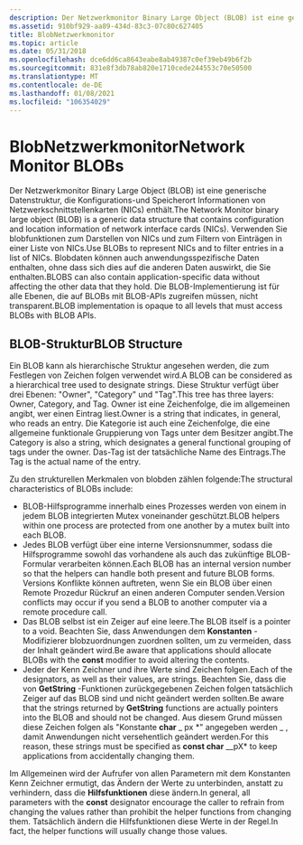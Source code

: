 ```yaml
---
description: Der Netzwerkmonitor Binary Large Object (BLOB) ist eine generische Datenstruktur, die Konfigurations-und Speicherort Informationen von Netzwerkschnittstellenkarten (NICs) enthält.
ms.assetid: 910bf929-aa89-434d-83c3-07c80c627405
title: BlobNetzwerkmonitor
ms.topic: article
ms.date: 05/31/2018
ms.openlocfilehash: dce6dd6ca8643eabe8ab49387c0ef39eb49b6f2b
ms.sourcegitcommit: 831e8f3db78ab820e1710cede244553c70e50500
ms.translationtype: MT
ms.contentlocale: de-DE
ms.lasthandoff: 01/08/2021
ms.locfileid: "106354029"
---
```

# <a name="network-monitor-blobs"></a><span data-ttu-id="6b957-103">BlobNetzwerkmonitor</span><span class="sxs-lookup"><span data-stu-id="6b957-103">Network Monitor BLOBs</span></span>

<span data-ttu-id="6b957-104">Der Netzwerkmonitor Binary Large Object (BLOB) ist eine generische Datenstruktur, die Konfigurations-und Speicherort Informationen von Netzwerkschnittstellenkarten (NICs) enthält.</span><span class="sxs-lookup"><span data-stu-id="6b957-104">The Network Monitor binary large object (BLOB) is a generic data structure that contains configuration and location information of network interface cards (NICs).</span></span> <span data-ttu-id="6b957-105">Verwenden Sie blobfunktionen zum Darstellen von NICs und zum Filtern von Einträgen in einer Liste von NICs.</span><span class="sxs-lookup"><span data-stu-id="6b957-105">Use BLOBs to represent NICs and to filter entries in a list of NICs.</span></span> <span data-ttu-id="6b957-106">Blobdaten können auch anwendungsspezifische Daten enthalten, ohne dass sich dies auf die anderen Daten auswirkt, die Sie enthalten.</span><span class="sxs-lookup"><span data-stu-id="6b957-106">BLOBS can also contain application-specific data without affecting the other data that they hold.</span></span> <span data-ttu-id="6b957-107">Die BLOB-Implementierung ist für alle Ebenen, die auf BLOBs mit BLOB-APIs zugreifen müssen, nicht transparent.</span><span class="sxs-lookup"><span data-stu-id="6b957-107">BLOB implementation is opaque to all levels that must access BLOBs with BLOB APIs.</span></span>

## <a name="blob-structure"></a><span data-ttu-id="6b957-108">BLOB-Struktur</span><span class="sxs-lookup"><span data-stu-id="6b957-108">BLOB Structure</span></span>

<span data-ttu-id="6b957-109">Ein BLOB kann als hierarchische Struktur angesehen werden, die zum Festlegen von Zeichen folgen verwendet wird.</span><span class="sxs-lookup"><span data-stu-id="6b957-109">A BLOB can be considered as a hierarchical tree used to designate strings.</span></span> <span data-ttu-id="6b957-110">Diese Struktur verfügt über drei Ebenen: "Owner", "Category" und "Tag".</span><span class="sxs-lookup"><span data-stu-id="6b957-110">This tree has three layers: Owner, Category, and Tag.</span></span> <span data-ttu-id="6b957-111">Owner ist eine Zeichenfolge, die im allgemeinen angibt, wer einen Eintrag liest.</span><span class="sxs-lookup"><span data-stu-id="6b957-111">Owner is a string that indicates, in general, who reads an entry.</span></span> <span data-ttu-id="6b957-112">Die Kategorie ist auch eine Zeichenfolge, die eine allgemeine funktionale Gruppierung von Tags unter dem Besitzer angibt.</span><span class="sxs-lookup"><span data-stu-id="6b957-112">The Category is also a string, which designates a general functional grouping of tags under the owner.</span></span> <span data-ttu-id="6b957-113">Das-Tag ist der tatsächliche Name des Eintrags.</span><span class="sxs-lookup"><span data-stu-id="6b957-113">The Tag is the actual name of the entry.</span></span>

<span data-ttu-id="6b957-114">Zu den strukturellen Merkmalen von blobden zählen folgende:</span><span class="sxs-lookup"><span data-stu-id="6b957-114">The structural characteristics of BLOBs include:</span></span>

-   <span data-ttu-id="6b957-115">BLOB-Hilfsprogramme innerhalb eines Prozesses werden von einem in jedem BLOB integrierten Mutex voneinander geschützt.</span><span class="sxs-lookup"><span data-stu-id="6b957-115">BLOB helpers within one process are protected from one another by a mutex built into each BLOB.</span></span>
-   <span data-ttu-id="6b957-116">Jedes BLOB verfügt über eine interne Versionsnummer, sodass die Hilfsprogramme sowohl das vorhandene als auch das zukünftige BLOB-Formular verarbeiten können.</span><span class="sxs-lookup"><span data-stu-id="6b957-116">Each BLOB has an internal version number so that the helpers can handle both present and future BLOB forms.</span></span> <span data-ttu-id="6b957-117">Versions Konflikte können auftreten, wenn Sie ein BLOB über einen Remote Prozedur Rückruf an einen anderen Computer senden.</span><span class="sxs-lookup"><span data-stu-id="6b957-117">Version conflicts may occur if you send a BLOB to another computer via a remote procedure call.</span></span>
-   <span data-ttu-id="6b957-118">Das BLOB selbst ist ein Zeiger auf eine leere.</span><span class="sxs-lookup"><span data-stu-id="6b957-118">The BLOB itself is a pointer to a void.</span></span> <span data-ttu-id="6b957-119">Beachten Sie, dass Anwendungen dem **Konstanten** -Modifizierer blobzuordnungen zuordnen sollten, um zu vermeiden, dass der Inhalt geändert wird.</span><span class="sxs-lookup"><span data-stu-id="6b957-119">Be aware that applications should allocate BLOBs with the **const** modifier to avoid altering the contents.</span></span>
-   <span data-ttu-id="6b957-120">Jeder der Kenn Zeichner und ihre Werte sind Zeichen folgen.</span><span class="sxs-lookup"><span data-stu-id="6b957-120">Each of the designators, as well as their values, are strings.</span></span> <span data-ttu-id="6b957-121">Beachten Sie, dass die von **GetString** -Funktionen zurückgegebenen Zeichen folgen tatsächlich Zeiger auf das BLOB sind und nicht geändert werden sollten.</span><span class="sxs-lookup"><span data-stu-id="6b957-121">Be aware that the strings returned by **GetString** functions are actually pointers into the BLOB and should not be changed.</span></span> <span data-ttu-id="6b957-122">Aus diesem Grund müssen diese Zeichen folgen als "Konstante **char** _ px \*" angegeben werden \_ , damit Anwendungen nicht versehentlich geändert werden.</span><span class="sxs-lookup"><span data-stu-id="6b957-122">For this reason, these strings must be specified as **const char** _\_pX\* to keep applications from accidentally changing them.</span></span>

<span data-ttu-id="6b957-123">Im Allgemeinen wird der Aufrufer von allen Parametern mit dem Konstanten Kenn Zeichner ermutigt, das Ändern der Werte zu unterbinden, anstatt zu verhindern, dass die **Hilfsfunktionen** diese ändern.</span><span class="sxs-lookup"><span data-stu-id="6b957-123">In general, all parameters with the **const** designator encourage the caller to refrain from changing the values rather than prohibit the helper functions from changing them.</span></span> <span data-ttu-id="6b957-124">Tatsächlich ändern die Hilfsfunktionen diese Werte in der Regel.</span><span class="sxs-lookup"><span data-stu-id="6b957-124">In fact, the helper functions will usually change those values.</span></span>

 

 



